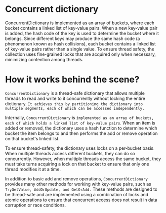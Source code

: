 # Concurrent dictionary
ConcurrentDictionary is implemented as an array of buckets, where each bucket contains a linked list of key-value pairs. When a new key-value pair is added, the hash code of the key is used to determine the bucket where it belongs. Since different keys may produce the same hash code (a phenomenon known as hash collisions), each bucket contains a linked list of key-value pairs rather than a single value. To ensure thread safety, the collection uses fine-grained locks that are acquired only when necessary, minimizing contention among threads.

# How it works behind the scene?

`ConcurrentDictionary` is a thread-safe dictionary that allows multiple threads to read and write to it concurrently without locking the entire dictionary. `It achieves this by partitioning the dictionary into multiple segments, each of which can be accessed independently.`

Internally, `ConcurrentDictionary` is `implemented as an array of buckets, each of which holds a linked list of key-value pairs`. When an item is added or removed, the dictionary uses a hash function to determine which bucket the item belongs to and then performs the add or remove operation on that bucket's linked list.

To ensure thread-safety, the dictionary uses locks on a per-bucket basis. When multiple threads access different buckets, they can do so concurrently. However, when multiple threads access the same bucket, they must take turns acquiring a lock on that bucket to ensure that only one thread modifies it at a time.

In addition to basic add and remove operations, `ConcurrentDictionary` provides many other methods for working with key-value pairs, such as` TryGetValue, AddOrUpdate, and GetOrAdd.` These methods are designed to be thread-safe and are implemented using a combination of locks and atomic operations to ensure that concurrent access does not result in data corruption or race conditions.